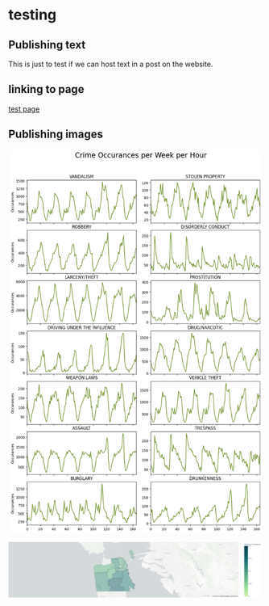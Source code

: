 

# testing 

## Publishing text

This is just to test if we can host text in a post on the website.

## linking to page

[test page](/pages/test_page.md)

## Publishing images

![weekly crimes](/imgs/hourly_crimes.png)

![cartheft on sundays](/imgs/cartheft_sundays.png)


